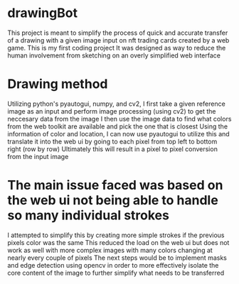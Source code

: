 # drawingBot
This project is meant to simplify the process of quick and accurate transfer of a drawing with a given image input on nft trading cards created by a web game.
This is my first coding project
It was designed as way to reduce the human involvement from sketching on an overly simplified web interface
# Drawing method
Utilizing python's pyautogui, numpy, and cv2, I first take a given reference image as an input and perform image processing (using cv2) to get the neccesary data from the image
I then use the image data to find what colors from the web toolkit are available and pick the one that is closest
Using the information of color and location, I can now use pyautogui to utilize this and translate it into the web ui by going to each pixel from top left to bottom right (row by row)
Ultimately this will result in a pixel to pixel conversion from the input image
# The main issue faced was based on the web ui not being able to handle so many individual strokes
I attempted to simplify this by creating more simple strokes if the previous pixels color was the same
This reduced the load on the web ui but does not work as well with more complex images with many colors changing at nearly every couple of pixels
The next steps would be to implement masks and edge detection using opencv in order to more effectively isolate the core content of the image to further simplify what needs to be transferred 
